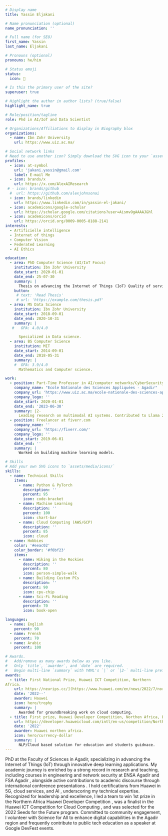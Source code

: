 ```yaml
---
# Display name
title: Yassin Eljakani

# Name pronunciation (optional)
name_pronunciation: ''

# Full name (for SEO)
first_name: Yassin
last_name: Eljakani

# Pronouns (optional)
pronouns: he/him

# Status emoji
status:
  icon: 🚀

# Is this the primary user of the site?
superuser: true

# Highlight the author in author lists? (true/false)
highlight_name: true

# Role/position/tagline
role: Phd in AI/IoT and Data Scientist

# Organizations/Affiliations to display in Biography blox
organizations:
  - name: Ibn Zohr University
    url: https://www.uiz.ac.ma/

# Social network links
# Need to use another icon? Simply download the SVG icon to your `assets/media/icons/` folder.
profiles:
  - icon: at-symbol
    url: 'jakani.yassin@gmail.com'
    label: E-mail Me
  - icon: brands/x
    url: https://x.com/AlexAIResearch
 # - icon: brands/github
  #  url: https://github.com/alexjohnsonai
  - icon: brands/linkedin
    url: https://www.linkedin.com/in/yassin-el-jakani/
  - icon: academicons/google-scholar
    url: https://scholar.google.com/citations?user=AismvOgAAAAJ&hl
  - icon: academicons/orcid
    url: https://orcid.org/0009-0005-8188-2141
interests:
  - Artificielle intelligence
  - Internet of things
  - Computer Vision
  - Federated Learning
  - AI Ethics

education:
  - area: PhD Computer Science (AI/IoT Focus)
    institution: Ibn Zohr University
    date_start: 2020-01-01
    date_end: 25-07-30
    summary: |
      Thesis on advancing the Internet of Things (IoT) Quality of service through innovative deep learning models. Published 8 papers.
    button:
     # text: 'Read Thesis'
     # url: 'https://example.com/thesis.pdf'
  - area: MS Data Science
    institution: Ibn Zohr University
    date_start: 2018-09-01
    date_end: 2020-10-31
    summary: |
   #   GPA: 4.0/4.0

      Specialized in Data science.
  - area: BS Computer Science
    institution: MIT
    date_start: 2014-09-01
    date_end: 2018-05-31
    summary: |
    #  GPA: 3.9/4.0
      Mathematics and Computer science.

work:
  - position: Part-Time Professor in AI/computer networks/CyberSecurity
    company_name: "Ecole Nationale des Sciences Appliquées - Agadir"
    company_url: 'https://www.uiz.ac.ma/ecole-nationale-des-sciences-appliquees-agadir'
    company_logo: ''
    date_start: 2020-01-01
    date_end: '2023-06-30'
    summary: |2-
      Leading research on multimodal AI systems. Contributed to Llama 2 and other open-source models. 50+ citations in 3 years.
  - position: Freelancer at fiverr.com
    company_name: ''
    company_url: 'https://fiverr.com/'
    company_logo: ''
    date_start: 2019-06-01
    date_end: ''
    summary: |
      Worked on building machine learning models.

# Skills
# Add your own SVG icons to `assets/media/icons/`
skills:
  - name: Technical Skills
    items:
      - name: Python & PyTorch
        description: ''
        percent: 95
        icon: code-bracket
      - name: Machine Learning
        description: ''
        percent: 100
        icon: chart-bar
      - name: Cloud Computing (AWS/GCP)
        description: ''
        percent: 85
        icon: cloud
  - name: Hobbies
    color: '#eeac02'
    color_border: '#f0bf23'
    items:
      - name: Hiking in the Rockies
        description: ''
        percent: 80
        icon: person-simple-walk
      - name: Building Custom PCs
        description: ''
        percent: 90
        icon: cpu-chip
      - name: Sci-Fi Reading
        description: ''
        percent: 70
        icon: book-open

languages:
  - name: English
    percent: 90
  - name: Frensh
    percent: 70
  - name: Arabic
    percent: 100

# Awards.
#   Add/remove as many awards below as you like.
#   Only `title`, `awarder`, and `date` are required.
#   Begin multi-line `summary` with YAML's `|` or `|2-` multi-line prefix and indent 2 spaces below.
awards:
  - title: First National Prize, Huawei ICT Competition, Northern
Africa.
    url: https://neurips.cc/](https://www.huawei.com/en/news/2022/7/north-africa-com2022)
    date: '2022--'
    awarder: Hauwei
    icon: hero/trophy
    summary: |
      Awarded for groundbreaking work on cloud computing.
  - title: First prize, Huawei Developer Competition, Northen Africa, Egypt.
    url: https://developer.huaweicloud.com/intl/en-us/competition/NorthernAfrica2022.html
    date: '2022'
    awarder: Huawei northen africa.
    icon: hero/currency-dollar
    summary: |
      NLP/Cloud based solution for education and students guidnace.
---
```


PhD at the Faculty of Sciences in Agadir, specializing in advancing the Internet of Things (IoT) through
innovative deep learning applications. My academic journey is enriched by a strong record in research and
teaching, including courses in engineering and network security at ENSA Agadir and FSA Agadir , alongside active contributions to academic discourse through international conference presentations . I hold certifications from Huawei in 5G, cloud services, and AI , underscoring my technical expertise. Recognized for leadership and excellence, I led a team to win 1st prize in the Northern Africa Huawei Developer Competition , was a finalist in the Huawei ICT Competition for Cloud Computing , and was selected for the 2022 Seeds for the Future program. Committed to community engagement, I volunteer with Science for All to enhance digital capabilities in the Agadir region and frequently contribute to public tech education as a speaker at Google DevFest events.

